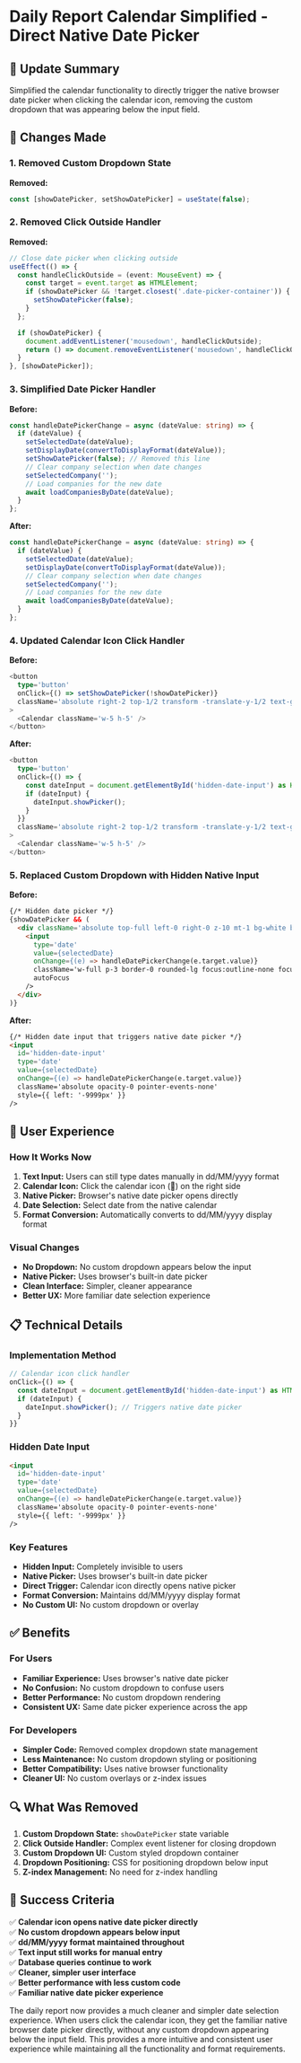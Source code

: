 # Daily Report Calendar Simplified - Direct Native Date Picker

## 🎯 Update Summary

Simplified the calendar functionality to directly trigger the native browser date picker when clicking the calendar icon, removing the custom dropdown that was appearing below the input field.

## 🔧 Changes Made

### 1. Removed Custom Dropdown State

**Removed:**
```typescript
const [showDatePicker, setShowDatePicker] = useState(false);
```

### 2. Removed Click Outside Handler

**Removed:**
```typescript
// Close date picker when clicking outside
useEffect(() => {
  const handleClickOutside = (event: MouseEvent) => {
    const target = event.target as HTMLElement;
    if (showDatePicker && !target.closest('.date-picker-container')) {
      setShowDatePicker(false);
    }
  };

  if (showDatePicker) {
    document.addEventListener('mousedown', handleClickOutside);
    return () => document.removeEventListener('mousedown', handleClickOutside);
  }
}, [showDatePicker]);
```

### 3. Simplified Date Picker Handler

**Before:**
```typescript
const handleDatePickerChange = async (dateValue: string) => {
  if (dateValue) {
    setSelectedDate(dateValue);
    setDisplayDate(convertToDisplayFormat(dateValue));
    setShowDatePicker(false); // Removed this line
    // Clear company selection when date changes
    setSelectedCompany('');
    // Load companies for the new date
    await loadCompaniesByDate(dateValue);
  }
};
```

**After:**
```typescript
const handleDatePickerChange = async (dateValue: string) => {
  if (dateValue) {
    setSelectedDate(dateValue);
    setDisplayDate(convertToDisplayFormat(dateValue));
    // Clear company selection when date changes
    setSelectedCompany('');
    // Load companies for the new date
    await loadCompaniesByDate(dateValue);
  }
};
```

### 4. Updated Calendar Icon Click Handler

**Before:**
```typescript
<button
  type='button'
  onClick={() => setShowDatePicker(!showDatePicker)}
  className='absolute right-2 top-1/2 transform -translate-y-1/2 text-gray-400 hover:text-gray-600 focus:outline-none'
>
  <Calendar className='w-5 h-5' />
</button>
```

**After:**
```typescript
<button
  type='button'
  onClick={() => {
    const dateInput = document.getElementById('hidden-date-input') as HTMLInputElement;
    if (dateInput) {
      dateInput.showPicker();
    }
  }}
  className='absolute right-2 top-1/2 transform -translate-y-1/2 text-gray-400 hover:text-gray-600 focus:outline-none'
>
  <Calendar className='w-5 h-5' />
</button>
```

### 5. Replaced Custom Dropdown with Hidden Native Input

**Before:**
```html
{/* Hidden date picker */}
{showDatePicker && (
  <div className='absolute top-full left-0 right-0 z-10 mt-1 bg-white border border-gray-300 rounded-lg shadow-lg'>
    <input
      type='date'
      value={selectedDate}
      onChange={(e) => handleDatePickerChange(e.target.value)}
      className='w-full p-3 border-0 rounded-lg focus:outline-none focus:ring-2 focus:ring-blue-500'
      autoFocus
    />
  </div>
)}
```

**After:**
```html
{/* Hidden date input that triggers native date picker */}
<input
  id='hidden-date-input'
  type='date'
  value={selectedDate}
  onChange={(e) => handleDatePickerChange(e.target.value)}
  className='absolute opacity-0 pointer-events-none'
  style={{ left: '-9999px' }}
/>
```

## 🚀 User Experience

### How It Works Now

1. **Text Input:** Users can still type dates manually in dd/MM/yyyy format
2. **Calendar Icon:** Click the calendar icon (📅) on the right side
3. **Native Picker:** Browser's native date picker opens directly
4. **Date Selection:** Select date from the native calendar
5. **Format Conversion:** Automatically converts to dd/MM/yyyy display format

### Visual Changes

- **No Dropdown:** No custom dropdown appears below the input
- **Native Picker:** Uses browser's built-in date picker
- **Clean Interface:** Simpler, cleaner appearance
- **Better UX:** More familiar date selection experience

## 📋 Technical Details

### Implementation Method

```typescript
// Calendar icon click handler
onClick={() => {
  const dateInput = document.getElementById('hidden-date-input') as HTMLInputElement;
  if (dateInput) {
    dateInput.showPicker(); // Triggers native date picker
  }
}}
```

### Hidden Date Input

```html
<input
  id='hidden-date-input'
  type='date'
  value={selectedDate}
  onChange={(e) => handleDatePickerChange(e.target.value)}
  className='absolute opacity-0 pointer-events-none'
  style={{ left: '-9999px' }}
/>
```

### Key Features

- **Hidden Input:** Completely invisible to users
- **Native Picker:** Uses browser's built-in date picker
- **Direct Trigger:** Calendar icon directly opens native picker
- **Format Conversion:** Maintains dd/MM/yyyy display format
- **No Custom UI:** No custom dropdown or overlay

## ✅ Benefits

### For Users
- **Familiar Experience:** Uses browser's native date picker
- **No Confusion:** No custom dropdown to confuse users
- **Better Performance:** No custom dropdown rendering
- **Consistent UX:** Same date picker experience across the app

### For Developers
- **Simpler Code:** Removed complex dropdown state management
- **Less Maintenance:** No custom dropdown styling or positioning
- **Better Compatibility:** Uses native browser functionality
- **Cleaner UI:** No custom overlays or z-index issues

## 🔍 What Was Removed

1. **Custom Dropdown State:** `showDatePicker` state variable
2. **Click Outside Handler:** Complex event listener for closing dropdown
3. **Custom Dropdown UI:** Custom styled dropdown container
4. **Dropdown Positioning:** CSS for positioning dropdown below input
5. **Z-index Management:** No need for z-index handling

## 🎉 Success Criteria

✅ **Calendar icon opens native date picker directly**  
✅ **No custom dropdown appears below input**  
✅ **dd/MM/yyyy format maintained throughout**  
✅ **Text input still works for manual entry**  
✅ **Database queries continue to work**  
✅ **Cleaner, simpler user interface**  
✅ **Better performance with less custom code**  
✅ **Familiar native date picker experience**

The daily report now provides a much cleaner and simpler date selection experience. When users click the calendar icon, they get the familiar native browser date picker directly, without any custom dropdown appearing below the input field. This provides a more intuitive and consistent user experience while maintaining all the functionality and format requirements.




